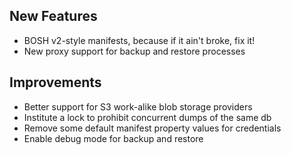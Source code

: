 ## New Features

- BOSH v2-style manifests, because if it ain't broke, fix it!
- New proxy support for backup and restore processes

## Improvements

- Better support for S3 work-alike blob storage providers
- Institute a lock to prohibit concurrent dumps of the same db
- Remove some default manifest property values for credentials
- Enable debug mode for backup and restore
